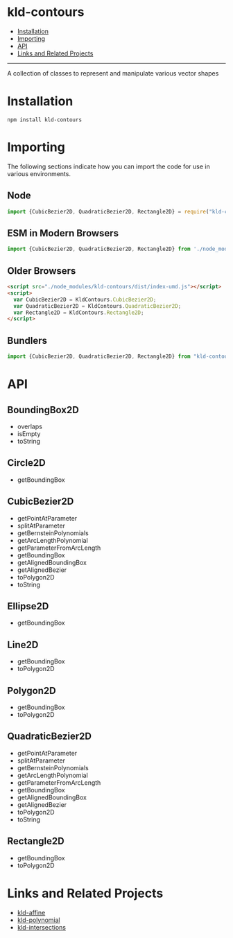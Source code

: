 # kld-contours

- [Installation](#installation)
- [Importing](#importing)
- [API](#api)
- [Links and Related Projects](#links-and-related-projects)

---

A collection of classes to represent and manipulate various vector shapes

# Installation

```
npm install kld-contours
```

# Importing

The following sections indicate how you can import the code for use in various environments.

## Node

```javascript
import {CubicBezier2D, QuadraticBezier2D, Rectangle2D} = require("kld-contours");
```

## ESM in Modern Browsers

```javascript
import {CubicBezier2D, QuadraticBezier2D, Rectangle2D} from './node_modules/kld-contours/dist/index-esm.js';
```

## Older Browsers

```html
<script src="./node_modules/kld-contours/dist/index-umd.js"></script>
<script>
  var CubicBezier2D = KldContours.CubicBezier2D;
  var QuadraticBezier2D = KldContours.QuadraticBezier2D;
  var Rectangle2D = KldContours.Rectangle2D;
</script>
```

## Bundlers

```javascript
import {CubicBezier2D, QuadraticBezier2D, Rectangle2D} from "kld-contours";
```

# API

## BoundingBox2D

- overlaps
- isEmpty
- toString

## Circle2D

- getBoundingBox

## CubicBezier2D

- getPointAtParameter
- splitAtParameter
- getBernsteinPolynomials
- getArcLengthPolynomial
- getParameterFromArcLength
- getBoundingBox
- getAlignedBoundingBox
- getAlignedBezier
- toPolygon2D
- toString

## Ellipse2D

- getBoundingBox

## Line2D

- getBoundingBox
- toPolygon2D

## Polygon2D

- getBoundingBox
- toPolygon2D

## QuadraticBezier2D

- getPointAtParameter
- splitAtParameter
- getBernsteinPolynomials
- getArcLengthPolynomial
- getParameterFromArcLength
- getBoundingBox
- getAlignedBoundingBox
- getAlignedBezier
- toPolygon2D
- toString

## Rectangle2D

- getBoundingBox
- toPolygon2D

# Links and Related Projects

- [kld-affine](https://github.com/thelonious/kld-affine)
- [kld-polynomial](https://github.com/thelonious/kld-polynomial)
- [kld-intersections](https://github.com/thelonious/kld-intersections)
